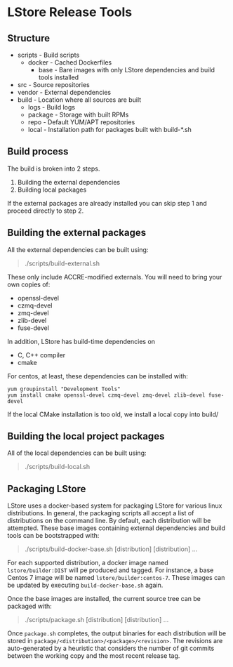 LStore Release Tools
==============================================

Structure
-----------------------------------------------
* scripts   - Build scripts
  * docker  - Cached Dockerfiles
    * base  - Bare images with only LStore dependencies and build tools installed
* src       - Source repositories
* vendor    - External dependencies
* build     - Location where all sources are built
  * logs    - Build logs
  * package - Storage with built RPMs
  * repo    - Default YUM/APT repositories
  * local   - Installation path for packages built with build-*.sh

Build process
----------------------------------------------
The build is broken into 2 steps.

1. Building the external dependencies
2. Building local packages

If the external packages are already installed you can skip step 1 and 
proceed directly to step 2. 

Building the external packages
----------------------------------------------
All the external dependencies can be built using:
>    ./scripts/build-external.sh

These only include ACCRE-modified externals. You will need to bring your own
copies of:

* openssl-devel
* czmq-devel
* zmq-devel
* zlib-devel
* fuse-devel

In addition, LStore has build-time dependencies on

* C, C++ compiler
* cmake

For centos, at least, these dependencies can be installed with:

```
yum groupinstall "Development Tools"
yum install cmake openssl-devel czmq-devel zmq-devel zlib-devel fuse-devel
```

If the local CMake installation is too old, we install a local copy into build/

Building the local project packages
----------------------------------------------
All of the local dependencies can be built using:
>    ./scripts/build-local.sh

Packaging LStore
----------------------------------------------
LStore uses a docker-based system for packaging LStore for various linux
distributions. In general, the packaging scripts all accept a list of
distributions on the command line. By default, each distribution will be
attempted. These base images containing external dependencies and build tools
can be bootstrapped with:

>    ./scripts/build-docker-base.sh [distribution] [distribution] ...

For each supported distribution, a docker image named `lstore/builder:DIST`
will pe produced and tagged. For instance, a base Centos 7 image will be named
`lstore/builder:centos-7`. These images can be updated by executing
`build-docker-base.sh` again.

Once the base images are installed, the current source tree can be packaged
with:

>    ./scripts/package.sh [distribution] [distribution] ...

Once `package.sh` completes, the output binaries for each distribution will be
stored in `package/<distribution>/<package>/<revision>`. The revisions are
auto-generated by a heuristic that considers the number of git commits between
the working copy and the most recent release tag.
